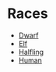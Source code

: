 # Races
* [Dwarf](/races/dwarf)
* [Elf](/races/elf)
* [Halfling](/races/halfling)
* [Human](/races/human)
